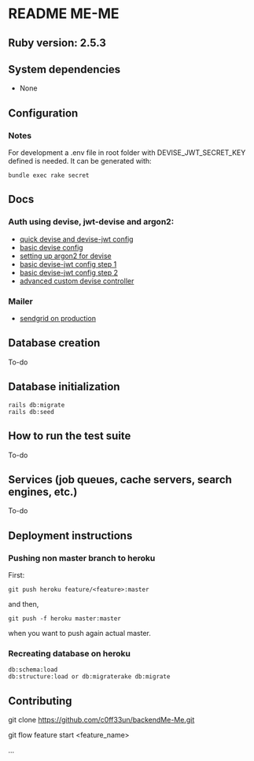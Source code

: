 # README ME-ME

## Ruby version: 2.5.3

## System dependencies

* None

## Configuration

### Notes

For development a .env file in root folder with DEVISE_JWT_SECRET_KEY defined is needed. It can be generated with:

	bundle exec rake secret

## Docs

### Auth using devise, jwt-devise and argon2:
* [quick devise and devise-jwt config](https://medium.com/@nandhae/2019-how-i-set-up-authentication-with-jwt-in-just-a-few-lines-of-code-with-rails-5-api-devise-9db7d3cee2c0)
* [basic devise config](https://github.com/plataformatec/devise)
* [setting up argon2 for devise](https://ankane.org/devise-argon2)
* [basic devise-jwt config step 1](https://github.com/waiting-for-dev/devise-jwt/wiki/Configuring-devise-for-APIs)
* [basic devise-jwt config step 2](https://github.com/waiting-for-dev/devise-jwt)
* [advanced custom devise controller](https://thinkster.io/tutorials/rails-json-api/setting-up-users-and-authentication-for-our-api)

### Mailer

* [sendgrid on production](https://stackoverflow.com/questions/44417596/action-mailer-production-rb-not-working-when-deployed-via-sendgrid-and-heroku)

## Database creation
To-do
## Database initialization
	
	rails db:migrate
	rails db:seed

## How to run the test suite
To-do
## Services (job queues, cache servers, search engines, etc.)
To-do
## Deployment instructions

### Pushing non master branch to heroku

First:

	git push heroku feature/<feature>:master

and then,

	git push -f heroku master:master

when you want to push again actual master.

### Recreating database on heroku

	db:schema:load
	db:structure:load or db:migraterake db:migrate

## Contributing

git clone https://github.com/c0ff33un/backendMe-Me.git

git flow feature start <feature_name>

...